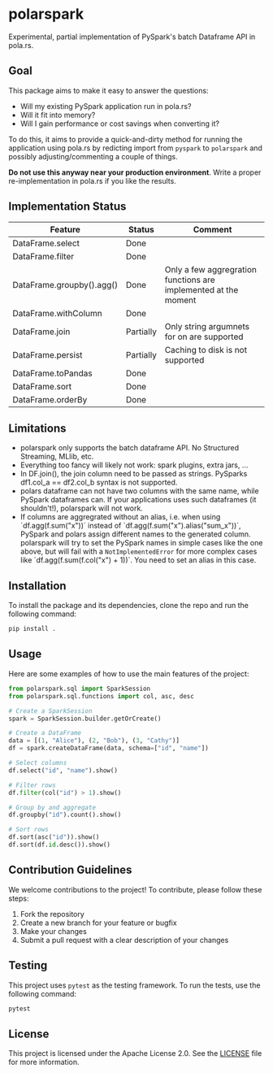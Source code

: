 # polarspark

Experimental, partial implementation of PySpark's batch Dataframe API in pola.rs.

## Goal
This package aims to make it easy to answer the questions:

- Will my existing PySpark application run in pola.rs?
- Will it fit into memory?
- Will I gain performance or cost savings when converting it?

To do this, it aims to provide a quick-and-dirty method for running the application using pola.rs
by redicting import from `pyspark` to `polarspark` and possibly adjusting/commenting a couple of
things.

**Do not use this anyway near your production environment**.
Write a proper re-implementation in pola.rs if you like the results.

## Implementation Status

| Feature | Status | Comment |
| ------- | ------ | ------- |
| DataFrame.select           | Done |
| DataFrame.filter           | Done |
| DataFrame.groupby().agg()  | Done | Only a few aggregration functions are implemented at the moment  |
| DataFrame.withColumn       | Done |
| DataFrame.join             | Partially | Only string argumnets for on are supported |
| DataFrame.persist          | Partially | Caching to disk is not supported |
| DataFrame.toPandas         | Done |
| DataFrame.sort             | Done |
| DataFrame.orderBy          | Done |


## Limitations
- polarspark only supports the batch dataframe API. No Structured Streaming, MLlib, etc.
- Everything too fancy will likely not work: spark plugins, extra jars, ...
- In DF.join(), the join column need to be passed as strings. PySparks df1.col_a == df2.col_b
  syntax is not supported.
- polars dataframe can not have two columns with the same name, while PySpark dataframes can.
  If your applications uses such dataframes (it shouldn't!), polarspark will not work.
- If columns are aggregrated without an alias, i.e.
  when using ´df.agg(f.sum("x"))´ instead of ´df.agg(f.sum("x").alias("sum_x"))´,
  PySpark and polars assign different names to the generated column.
  polarspark will try to set the PySpark names in simple cases like the one above,
  but will fail with a `NotImplementedError` for more complex cases like
  ´df.agg(f.sum(f.col("x") + 1))´. You need to set an alias in this case.

## Installation

To install the package and its dependencies, clone the repo and run the following command:

```bash
pip install .
```

## Usage

Here are some examples of how to use the main features of the project:

```python
from polarspark.sql import SparkSession
from polarspark.sql.functions import col, asc, desc

# Create a SparkSession
spark = SparkSession.builder.getOrCreate()

# Create a DataFrame
data = [(1, "Alice"), (2, "Bob"), (3, "Cathy")]
df = spark.createDataFrame(data, schema=["id", "name"])

# Select columns
df.select("id", "name").show()

# Filter rows
df.filter(col("id") > 1).show()

# Group by and aggregate
df.groupby("id").count().show()

# Sort rows
df.sort(asc("id")).show()
df.sort(df.id.desc()).show()
```

## Contribution Guidelines

We welcome contributions to the project! To contribute, please follow these steps:

1. Fork the repository
2. Create a new branch for your feature or bugfix
3. Make your changes
4. Submit a pull request with a clear description of your changes

## Testing

This project uses `pytest` as the testing framework. To run the tests, use the following command:

```bash
pytest
```

## License

This project is licensed under the Apache License 2.0. See the [LICENSE](LICENSE) file for more information.
